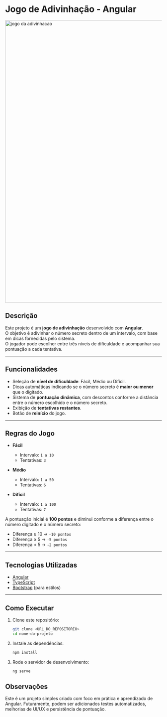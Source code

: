 # Jogo de Adivinhação - Angular

<img width="1912" height="907" alt="jogo da adivinhacao" src="https://github.com/user-attachments/assets/16bcda64-c54d-418b-973a-7e45b473d77f" />

## Descrição
Este projeto é um **jogo de adivinhação** desenvolvido com **Angular**.  
O objetivo é adivinhar o número secreto dentro de um intervalo, com base em dicas fornecidas pelo sistema.  
O jogador pode escolher entre três níveis de dificuldade e acompanhar sua pontuação a cada tentativa.

---

## Funcionalidades
- Seleção de **nível de dificuldade**: Fácil, Médio ou Difícil.
- Dicas automáticas indicando se o número secreto é **maior ou menor** que o digitado.
- Sistema de **pontuação dinâmica**, com descontos conforme a distância entre o número escolhido e o número secreto.
- Exibição de **tentativas restantes**.
- Botão de **reinício** do jogo.

---

## Regras do Jogo
- **Fácil**  
  - Intervalo: `1 a 10`  
  - Tentativas: `3`  

- **Médio**  
  - Intervalo: `1 a 50`  
  - Tentativas: `6`  

- **Difícil**  
  - Intervalo: `1 a 100`  
  - Tentativas: `7`  

A pontuação inicial é **100 pontos** e diminui conforme a diferença entre o número digitado e o número secreto:
- Diferença ≥ 10 → `-10 pontos`  
- Diferença ≥ 5 → `-5 pontos`  
- Diferença < 5 → `-2 pontos`  

---

## Tecnologias Utilizadas
- [Angular](https://angular.io/)
- [TypeScript](https://www.typescriptlang.org/)
- [Bootstrap](https://getbootstrap.com/) (para estilos)

---

## Como Executar
1. Clone este repositório:
   ```bash
   git clone <URL_DO_REPOSITORIO>
   cd nome-do-projeto
   ```

2. Instale as dependências:
   ```bash
   npm install
   ```

4. Rode o servidor de desenvolvimento:
   ```bash
   ng serve
   ```

## Observações

Este é um projeto simples criado com foco em prática e aprendizado de Angular.
Futuramente, podem ser adicionados testes automatizados, melhorias de UI/UX e persistência de pontuação.
